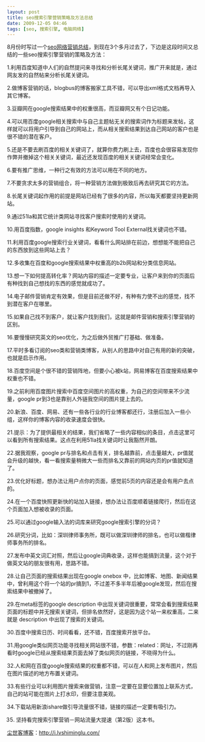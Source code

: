 ```yaml
---
layout: post
title: seo搜索引擎营销策略及方法总结
date: 2009-12-05 04:46
tags: [seo, 搜索引擎, 电脑网络]
---
```

8月份时写过一个<a href="http://i.lvshiminglu.com/blog/331.html" target="_self">seo网络营销总结</a>，到现在3个多月过去了，下边是这段时间又总结的一些seo搜索引擎营销的策略及方法：

1.利用百度知道中人们的自然提问来寻找和分析长尾关键词，推广开来就是，通过网友发的自然帖来分析长尾关键词。

2.做博客营销的话，blogbus的博客搬家工具不错，可以导出xml格式文档再导入其它博客。

3.豆瓣网在google搜索结果中的权重很高，而豆瓣网又有个日记功能。

4.可以用百度google相关搜索中与自己主题帖无关的搜索词作为标题来发帖，这样就可以将用户引导到自己的网站上，而从相关搜索结果到达自己网站的客户也是很不错的潜在客户。

5.还是不要去刷百度的相关关键词了，就算你费力刷上去，百度也会很容易发现你作弊并撤掉这个相关关键词，最近还发现百度的相关关键词经常会变化。

6.要有推广思维，一种行之有效的方法可以用在不同的地方。

7.不要贪求太多的营销组合，将一种营销方法做到极致后再去研究其它的方法。

8.长尾关键词起作用的前提是网站已经有了很多的内容，所以每天都要坚持更新网站。

9.通过51la和其它统计类网站寻找客户搜索时使用的关键词。

10.用百度指数，google insights 和Keyword Tool External找关键词也不错。

11.利用百度google搜索行业关键词，看看什么网站排在前边，想想能不能把自己的东西放到这些网站上去？

12.多收集在百度和google搜索结果中权重高的b2b网站和分类信息网站。

13.想一下如何提高转化率？网站内容的描述一定要专业，让客户来到你的页面后有种找到自己想找的东西的感觉就成功了。

14.电子邮件营销肯定有效果，但是目前还做不好，有种有力使不出的感觉，找不到潜在客户在哪里。

15.如果自己找不到客户，就让客户找到我们，这就是邮件营销和搜索引擎营销的区别。

16.要慢慢研究英文的seo优化，为之后做外贸推广打基础、做准备。

17.平时多看订阅的seo类和营销类博客，从别人的思路中对自己有用的新的突破，也就是启示作用。

18.百度空间是个很不错的营销阵地，但要小心被k站，网易博客在百度搜索结果中权重也不错。

19.之前利用百度图片搜索中百度空间图片的高权重，为自己的空间带来不少流量，google pr到3也是靠别人外链我空间的图片提上去的。

20.新浪、百度、网易、还有一些各行业的行业博客都还行，注册后加入一些小组，这样你的博客内容的收录速度会很快。

21.提示：为了提供最相关的结果，我们省略了一些内容相似的条目，点击这里可以看到所有搜索结果。这点在利用51la找关键词时让我豁然开朗。

22.据我观察，google pr与排名和点击有关，排名越靠前，点击量越大，pr值就会升级的越快，看一看搜索量稍微大一些而排名又靠前的网站内页的pr值就知道了。

23.优化好标题，想办法让用户点你的页面，感觉前5页的内容还是会有用户去点的。

24.在一个百度快照更新快的站加入链接，想办法让百度顺着链接爬行，然后在这个页面加入想被收录的页面。

25.可以通过google输入法的词库来研究google搜索引擎的分词？

26.研究分词，比如：深圳律师事务所，既可以做深圳律师的排名，也可以做楷律师事务所的排名。

27.发布中英文词汇对照，然后让google词典收录，这样也能搞到流量，这个对于做英文站的朋友很有用，思路不错。

28.让自己页面的搜索结果出现在google onebox 中，比如博客、地图、新闻结果中，曾利用这个将一个站的pr搞到1，不过差不多半年后被google发现，然后在搜索结果中被撤掉了。

29.在meta标签的google description 中出现关键词很重要，常常会看到搜索结果页面的标题中并无搜索关键词，但排名依然好，这是因为这个站一来权重高，二来就是 description 中出现了搜索的关键词。

30.百度中搜索日历、时间看看，还不错，百度搜索开放平台。

31.用google类似网页功能寻找相关网站很不错，参数：related：网址，不过刚再看时google已经从搜索结果页面去掉了类似网页的链接，不晓得为什么。

32.人和网在百度google搜索结果的权重都不错，可以在人和网上发布图片，然后在图片描述的地方布置关键词。

33.有些行业可以利用图片搜索来做营销，注意一定要在显要位置加上联系方式，自己的站可能在图片上打水印，但要注意美观。

34.下载站用新浪ishare做引导流量很不错，链接的描述一定要有吸引力。

35. 坚持看完搜索引擎营销－网站流量大提速（第2版）这本书。

<a href="http://i.lvshiminglu.com/">尘世客博客</a>：<a href="http://i.lvshiminglu.com/">http://i.lvshiminglu.com/</a>

